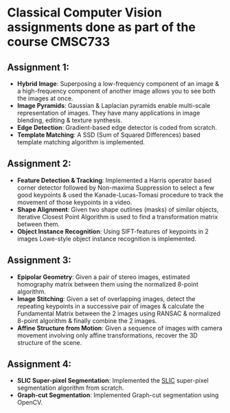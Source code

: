 # Classical Computer Vision assignments done as part of the course CMSC733
## Assignment 1: 
  - <b>Hybrid Image</b>: Superposing a low-frequency component of an image & a high-frequency component of another image allows you to see both the images at once.
  - <b>Image Pyramids</b>: Gaussian & Laplacian pyramids enable multi-scale representation of images. They have many applications in image blending, editing & texture synthesis.
  - <b>Edge Detection</b>: Gradient-based edge detector is coded from scratch.
  - <b>Template Matching</b>: A SSD (Sum of Squared Differences) based template matching algorithm is implemented.

## Assignment 2:
  - <b>Feature Detection & Tracking</b>: Implemented a Harris operator based corner detector followed by Non-maxima Suppression to select a few good keypoints & used the Kanade-Lucas-Tomasi procedure to track the movement of those keypoints in a video.
  - <b>Shape Alignment</b>: Given two shape outlines (masks) of similar objects, Iterative Closest Point Algorithm is used to find a transformation matrix between them.
  - <b>Object Instance Recognition</b>: Using SIFT-features of keypoints in 2 images Lowe-style object instance recognition is implemented.

## Assignment 3:
  - <b>Epipolar Geometry</b>: Given a pair of stereo images, estimated homography matrix between them using the normalized 8-point algorithm.
  - <b>Image Stitching</b>: Given a set of overlapping images, detect the repeating keypoints in a successive pair of images & calculate the Fundamental Matrix between the 2 images using RANSAC & normalized 8-point algorithm & finally combine the 2 images.
  - <b>Affine Structure from Motion</b>: Given a sequence of images with camera movement involving only affine transformations, recover the 3D structure of the scene.

## Assignment 4:
  - <b>SLIC Super-pixel Segmentation</b>: Implemented the [SLIC](www.kev-smith.com/papers/SMITH_TPAMI12.pdf) super-pixel segmentation algorithm from scratch.
  - <b>Graph-cut Segmentation</b>: Implemented Graph-cut segmentation using OpenCV.
